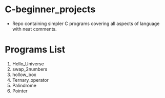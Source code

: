 # C-beginner_projects


* Repo containing simpler C programs covering all aspects of language with neat comments.

# Programs List
1. Hello_Universe
2. swap_2numbers
3. hollow_box
4. Ternary_operator
5. Palindrome
6. Pointer
